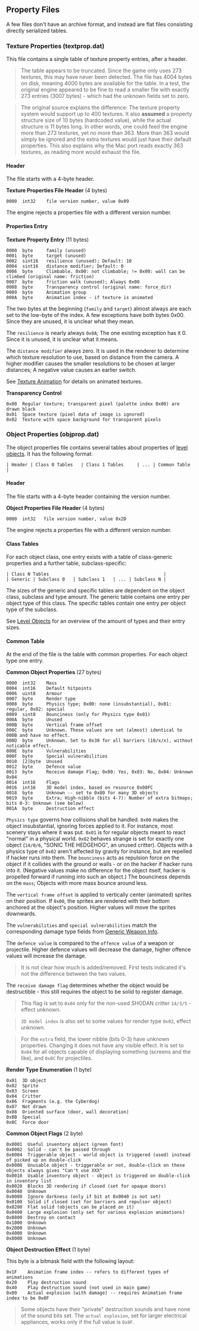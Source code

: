 ## Property Files
A few files don't have an archive format, and instead are flat files consisting directly serialized tables.

### Texture Properties (textprop.dat)
This file contains a single table of texture property entries, after a header.

> The table appears to be truncated. Since the game only uses 273 textures, this may have never been detected.
> The file has 4004 bytes on disk, meaning 4000 bytes are available for the table.
> In a test, the original engine appeared to be fine to read a smaller file with exactly 273 entries (3007 bytes) -
> which had the unknown fields set to zero.

> The original source explains the difference: The texture property system would support up to 400 textures.
> It also **assumed** a property structure size of 10 bytes (hardcoded value), while the actual structure is 11 bytes long.
> In other words, one could feed the engine more than 273 textures, yet no more than 363. More than 363 would simply be ignored and the extra textures would just have their default properties.
> This also explains why the Mac port reads exactly 363 textures, as reading more would exhaust the file.


#### Header
The file starts with a 4-byte header.

**Texture Properties File Header** (4 bytes)

    0000  int32    file version number, value 0x09


The engine rejects a properties file with a different version number.


#### Properties Entry

**Texture Property Entry** (11 bytes)

    0000  byte     family (unused)
    0001  byte     target (unused)
    0002  sint16   resilience (unused); Default: 10 
    0004  sint16   distance modifier; Default: 0
    0006  byte     Climbable. 0x00: not climbable; != 0x00: wall can be climbed (original name: friction)
    0007  byte     friction walk (unused); Always 0x00
    0008  byte     Transparency control (original name: force_dir)
    0009  byte     Animation group
    000A  byte     Animation index - if texture is animated

The two bytes at the beginning (```family``` and ```target```) almost always are each set to the low-byte of the index. A few exceptions have both bytes 0x00. Since they are unused, it is unclear what they mean.

The ```resilience``` is nearly always ```0x0A```; The one existing exception has it 0. Since it is unused, it is unclear what it means.

The ```distance modifier``` always zero. It is used in the renderer to determine which texture resolution to use, based on distance from the camera. A higher modifier causes the smaller resolutions to be chosen at larger distances; A negative value causes an earlier switch.

See [Texture Animation](../archives/textureAnimation.md) for details on animated textures.

**Transparency Control**

    0x00  Regular texture; transparent pixel (palette index 0x00) are drawn black
    0x01  Space texture (pixel data of image is ignored)
    0x02  Texture with space background for transparent pixels


### Object Properties (objprop.dat)
The object properties file contains several tables about properties of [level objects](../levelObjects/index.md). It has the following format:

    | Header | Class 0 Tables   | Class 1 Tables     | ... | Common Table |

#### Header
The file starts with a 4-byte header containing the version number.

**Object Properties File Header** (4 bytes)

    0000  int32   file version number, value 0x2D


The engine rejects a properties file with a different version number.

#### Class Tables
For each object class, one entry exists with a table of class-generic properties and a further table, subclass-specific:

    | Class N Tables                                           |
    | Generic | Subclass 0   | Subclass 1   | ... | Subclass N |

The sizes of the generic and specific tables are dependent on the object class, subclass and type amount.
The generic table contains one entry per object type of this class. The specific tables contain one entry per object type of the subclass.

See [Level Objects](../levelObjects/index.md) for an overview of the amount of types and their entry sizes.


#### Common Table
At the end of the file is the table with common properties. For each object type one entry.

**Common Object Properties** (27 bytes)

    0000  int32    Mass
    0004  int16    Default hitpoints
    0006  uint8    Armour
    0007  byte     Render type
    0008  byte     Physics type; 0x00: none (insubstantial), 0x01: regular, 0x02: special
    0009  sint8    Bounciness (only for Physics type 0x01)
    000A  byte     Unused
    000B  byte     Vertical frame offset
    000C  byte     Unknown. These values are set (almost) identical to 000B and have no effect.
    000D  byte     Unknown. Set to 0x30 for all barriers (10/x/x), without noticable effect.
    000E  byte     Vulnerabilities
    000F  byte     Special vulnerabilities
    0010  [2]byte  Unused
    0012  byte     Defence value
    0013  byte     Receive damage Flag; 0x00: Yes, 0x03: No, 0x04: Unknown 0x04
    0014  int16    Flags
    0016  int16    3D model index, based on resource 0x08FC
    0018  byte     Unknown -- set to 0x80 for many 3D objects
    0019  byte     Extra; High-nibble (bits 4-7): Number of extra bitmaps; bits 0-3: Unknown (see below)
    001A  byte     Destruction effect


```Physics type``` governs how collisions shall be handled. ```0x00``` makes the object insubstantial, ignoring forces applied to it. For instance, most scenery stays where it was put. ```0x01``` is for regular objects meant to react "normal" in a physical world. ```0x02``` behaves strange is set for exactly one object (```14/0/6```, "SONIC THE HEDGEHOG", an unused critter). Objects with a physics type of ```0x02``` aren't affected by gravity for instance, but are repelled if hacker runs into them.
The ```bounciness``` acts as repulsion force on the object if it collides with the ground or walls - or on the hacker if hacker runs into it. (Negative values make no difference for the object itself, hacker is propelled forward if running into such an object.) The bounciness depends on the ```mass```; Objects with more mass bounce around less.

The ```vertical frame offset``` is applied to vertically center (animated) sprites on their position. If ```0x00```, the sprites are rendered with their bottom anchored at the object's position. Higher values will move the sprites downwards.

The ```vulnerabilities``` and ```special vulnerabilities``` match the corresponding damage type fields from [Generic Weapon Info](../levelObjects/GenericWeaponInfo.md).

The ```defence value``` is compared to the ```offence value``` of a weapon or projectile. Higher defence values will decrease the damage, higher offence values will increase the damage.
> It is not clear how much is added/removed. First tests indicated it's not the difference between the two values.

The ```receive damage flag``` determines whether the object would be destructible - this still requires the object to be solid to register damage.
> This flag is set to ```0x04``` only for the non-used SHODAN critter ```14/3/5``` - effect unknown.

> ```3D model index``` is also set to some values for render type ```0x02```, effect unknown.

> For the ```extra``` field, the lower nibble (bits 0-3) have unknown properties. Changing it does not have any visible effect.
> It is set to ```0x04``` for all objects capable of displaying something (screens and the like), and ```0x0C``` for projectiles.

**Render Type Enumeration** (1 byte)

    0x01  3D object
    0x02  Sprite
    0x03  Screen
    0x04  Critter
    0x06  Fragments (e.g. the Cyberdog)
    0x07  Not drawn
    0x08  Oriented surface (door, wall decoration)
    0x0B  Special
    0x0C  Force door

**Common Object Flags** (2 byte)

    0x0001  Useful inventory object (green font)
    0x0002  Solid - can't be passed through
    0x0004  Triggerable object - world object is triggered (used) instead of picked up on double-click
    0x0008  Unusable object - triggerable or not, double-click on these objects always gives "Can't use XXX"
    0x0010  Usable inventory object - object is triggered on double-click in inventory list
    0x0020  Blocks 3D rendering if closed (set for opaque doors)
    0x0040  Unknown
    0x0080  Ignore darkness (only if bit at 0x0040 is not set)
    0x0100  Solid if closed (set for barriers and repulsor object)
    0x0200  Flat solid (objects can be placed on it)
    0x0400  Large explosion (only set for various explosion animations)
    0x0800  Destroy on contact
    0x1000  Unknown
    0x2000  Unknown
    0x4000  Unknown
    0x8000  Unknown


**Object Destruction Effect** (1 byte)

This byte is a bitmask field with the following layout:

    0x1F    Animation frame index -- refers to different types of animations
    0x20    Play destruction sound
    0x40    Play destruction sound (not used in main game)
    0x80    Actual explosion (with damage) -- requires Animation frame index to be 0x0F

> Some objects have their "private" destruction sounds and have none of the sound bits set.
> The ```actual explosion```, set for larger electrical appliances, works only if the full value is ```0x8F```.

